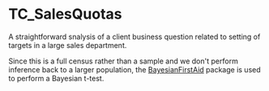 # TC_SalesQuotas
A straightforward snalysis of a client business question related to setting of targets in a large sales department.

Since this is a full census rather than a sample and we don't perform inference back to a larger population, the [BayesianFirstAid](https://github.com/rasmusab/bayesian_first_aid) package is used to perform a Bayesian t-test.
